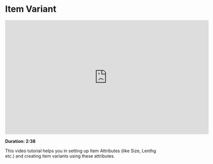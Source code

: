 # Item Variant

<iframe width="660" height="371" src="https://www.youtube.com/embed/_fjFnEjvGt8" frameborder="0" allowfullscreen></iframe>

**Duration: 2:38**

This video tutorial helps you in setting up Item Attributes (like Size, Lenthg etc.) and creating item variants using these attributes.
